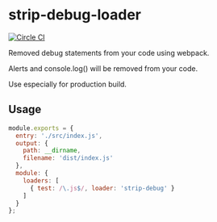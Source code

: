 # strip-debug-loader
[![Circle CI](https://circleci.com/gh/motoedie/strip-debug-loader.svg?style=svg)](https://circleci.com/gh/motoedie/strip-debug-loader)

Removed debug statements from your code using webpack.

Alerts and console.log() will be removed from your code.

Use especially for production build.

## Usage
```javascript
module.exports = {
  entry: './src/index.js',
  output: {
    path: __dirname,
    filename: 'dist/index.js'
  },
  module: {
    loaders: [
      { test: /\.js$/, loader: 'strip-debug' }
    ]
  }
};
```
